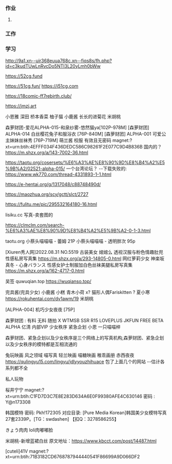 ### 作业
1. 

### 工作


### 学习


http://9a1.xn--uir368euua768c.xn--fiqs8s/fh.php?id=c3kudTUwLnRvcDo5NTI3L20yLmh0bWw

https://52cg.fund

https://51cg.fun/
https://i51cg.com


https://18comic-ff7rebirth.club/



https://jmzj.art

小恩雅
深田
桥本香菜
柚子猫
小鹿酱        长长的进菊花
米胡桃



森萝财团-爱花ALPHA-015-和泉纱雾-悠然猫ya[102P-978M] 
[森萝财团] ALPHA-014 白丝樱花兔子和服浴衣 [76P-840M]
[森萝财团] ALPHA-001 可爱公主妹妹丝袜秀 [76P-719M]
萌兰酱  校服
有效且无密码
magnet:?xt=urn:btih:4EFFF034F436DEDC586C98261F2E077C9D4B836B
国内的？
https://m.shzx.org/a/143-7002-36.html

https://taotu.org/cosersets/%E6%A3%AE%E8%90%9D%E8%B4%A2%E5%9B%A2/02521-alpha-015/
一个台湾论坛？   --下载失败的:
https://www.wk770.com/thread-4331893-1-1.html

https://e-hentai.org/g/1317048/c88748490d/

https://maozhua.org/scy/gctt/slct/2727

https://fulitu.me/pic/295532164180-16.html



lisiku.cc    写真-卖套图的

https://clmclm.com/search-%E6%A3%AE%E8%90%9D%E8%B4%A2%E5%9B%A2-0-1-3.html



taotu.org
小蔡头喵喵喵 - 蕾姆 21P
小蔡头喵喵喵 - 透明胖次 95p


[Xiuren秀人网]2022.08.31 NO.5519 古装美女 婠婠么 透视汉服与粉色情趣肚兜性感私房写真集
https://m.shzx.org/a/293-14805-0.html
网红萝莉少女 神楽坂真冬 - 心身バランス 性感女护士制服加白色丝袜美腿私房写真集
https://m.shzx.org/a/162-4717-0.html


吴签
quwuqian.top
https://wuqianso.top/

完具酱(完具少女)
小鹿酱
小糕
青木小荷 x?
猫形人偶Fariskitten ?
夏小寒  https://rokuhentai.com/dv1awm/19
米胡桃


[ALPHA-004] 机巧少女夜夜 [75P]

森萝财团   : 有料  无料  随拍  X  WTMSB  SSR  R15  LOVEPLUS  JKFUN  FREE  BETA  ALPHA  亿清  内部VIP
少女秩序
紧急企划                    小恩    一只喵喵梓


森萝财团、紧急企划以及少女秩序是三个网络上的写真机构,森萝财团、紧急企划以及少女秩序的模特都是互相流通的

兔玩映画
风之领域
喵写真
轻兰映画
喵糖映画
稚乖画册           赤西夜夜
https://qulingyu15.com/lingyu/jdlyyouzhihuace     包了上面几个的网站 --估计各系列都不全

私人玩物   


桜井宁宁
magnet:?xt=urn:btih:C1FD7D3C7E8E283D634A6E0F99380AFE4C630146
密码 : Y@n173308


韩国模特
密码: Pkh!172305
对应目录:
[Pure Media Korean]韩国美少女模特写真27套2339P。[TG：swdashen] 【扣Q：3278586255】


きょう肉肉  loli肉嘟嘟脸


米胡桃-新增蓝裙白丝
原文地址：https://www.kbcct.com/post/14487.html

[cuteli]41V
magnet:?xt=urn:btih:71B3182CD6768787944440541F86699A9D066DF2





